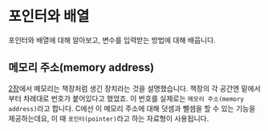 # 포인터와 배열

포인터와 배열에 대해 알아보고, 변수를 입력받는 방법에 대해 배웁니다.

## 메모리 주소(memory address)

[2장](../structure-of-computers)에서 메모리는 책장처럼 생긴 장치라는 것을 설명했습니다. 책장의 각 공간엔 밑에서부터 차례대로 번호가 붙어있다고 했었죠. 이 번호를 실제로는 `메모리 주소(memory address)`라고 합니다. C에선 이 메모리 주소에 대해 덧셈과 뺄셈을 할 수 있는 기능을 제공하는데요, 이 때 `포인터(pointer)`라고 하는 자료형이 사용됩니다.